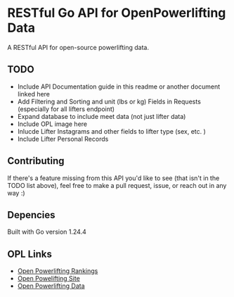 
# RESTful Go API for OpenPowerlifting Data 
A RESTful API for open-source powerlifting data.

## TODO
* Include API Documentation guide in this readme or another document linked here 
* Add Filtering and Sorting and unit (lbs or kg) Fields in Requests (especially for all lifters endpoint)
* Expand database to include meet data (not just lifter data)
* Include OPL image here 
* Inlucde Lifter Instagrams and other fields to lifter type (sex, etc. )
* Include Lifter Personal Records 

## Contributing
If there's a feature missing from this API you'd like to see (that isn't in the TODO list above), feel free to make a pull request, issue, or reach out in any way :) 

## Depencies 
Built with Go version 1.24.4

## OPL Links
* [Open Powerlifting Rankings](https://www.openpowerlifting.org/)
* [Open Powelifting Site](https://openpowerlifting.gitlab.io/opl-csv/)
* [Open Powerlifting Data](https://gitlab.com/openpowerlifting/opl-data)


